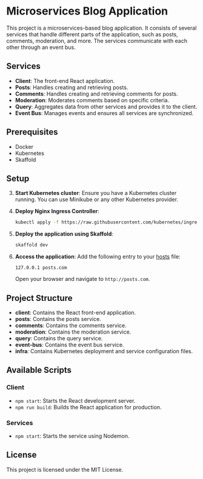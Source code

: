 # Microservices Blog Application

This project is a microservices-based blog application. It consists of several services that handle different parts of the application, such as posts, comments, moderation, and more. The services communicate with each other through an event bus.

## Services

- **Client**: The front-end React application.
- **Posts**: Handles creating and retrieving posts.
- **Comments**: Handles creating and retrieving comments for posts.
- **Moderation**: Moderates comments based on specific criteria.
- **Query**: Aggregates data from other services and provides it to the client.
- **Event Bus**: Manages events and ensures all services are synchronized.

## Prerequisites

- Docker
- Kubernetes
- Skaffold

## Setup

3. **Start Kubernetes cluster**:
   Ensure you have a Kubernetes cluster running. You can use Minikube or any other Kubernetes provider.

4. **Deploy Nginx Ingress Controller**:

   ```sh
   kubectl apply -f https://raw.githubusercontent.com/kubernetes/ingress-nginx/main/deploy/static/provider/cloud/deploy.yaml
   ```

5. **Deploy the application using Skaffold**:

   ```sh
   skaffold dev
   ```

6. **Access the application**:
   Add the following entry to your [hosts](http://_vscodecontentref_/0) file:
   ```
   127.0.0.1 posts.com
   ```
   Open your browser and navigate to `http://posts.com`.

## Project Structure

- **client**: Contains the React front-end application.
- **posts**: Contains the posts service.
- **comments**: Contains the comments service.
- **moderation**: Contains the moderation service.
- **query**: Contains the query service.
- **event-bus**: Contains the event bus service.
- **infra**: Contains Kubernetes deployment and service configuration files.

## Available Scripts

### Client

- `npm start`: Starts the React development server.
- `npm run build`: Builds the React application for production.

### Services

- `npm start`: Starts the service using Nodemon.

## License

This project is licensed under the MIT License.
